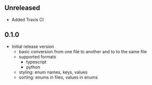 ## Unreleased

* Added Travis CI

## 0.1.0

* Initial release version
  * basic conversion from one file to another and to to the same file
  * supported formats
    * typescript
    * python
  * styling: enum names, keys, values
  * sorting: enums in files, values in enums
